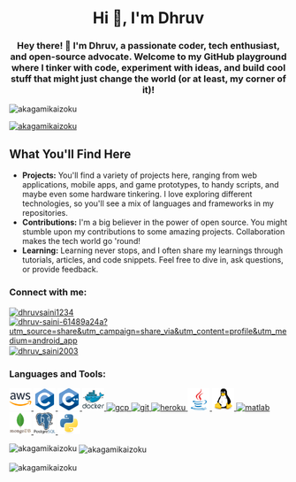 <h1 align="center">Hi 👋, I'm Dhruv</h1>
<h3 align="center">Hey there! 👋 I'm Dhruv, a passionate coder, tech enthusiast, and open-source advocate. Welcome to my GitHub playground where I tinker with code, experiment with ideas, and build cool stuff that might just change the world (or at least, my corner of it)!</h3>

<p align="left"> <img src="https://komarev.com/ghpvc/?username=akagamikaizoku&label=Profile%20views&color=0e75b6&style=flat" alt="akagamikaizoku" /> </p>

<p align="left"> <a href="https://github.com/ryo-ma/github-profile-trophy"><img src="https://github-profile-trophy.vercel.app/?username=akagamikaizoku" alt="akagamikaizoku" /></a> </p>

## What You'll Find Here
- **Projects:** You'll find a variety of projects here, ranging from web applications, mobile apps, and game prototypes, to handy scripts, and maybe even some hardware tinkering. I love exploring different technologies, so you'll see a mix of languages and frameworks in my repositories.
- **Contributions:** I'm a big believer in the power of open source. You might stumble upon my contributions to some amazing projects. Collaboration makes the tech world go 'round!
- **Learning:** Learning never stops, and I often share my learnings through tutorials, articles, and code snippets. Feel free to dive in, ask questions, or provide feedback.

<h3 align="left">Connect with me:</h3>
<p align="left">
<a href="https://twitter.com/dhruvsaini1234" target="blank"><img align="center" src="https://raw.githubusercontent.com/rahuldkjain/github-profile-readme-generator/master/src/images/icons/Social/twitter.svg" alt="dhruvsaini1234" height="30" width="40" /></a>
<a href="https://linkedin.com/in/dhruv-saini-61489a24a?utm_source=share&utm_campaign=share_via&utm_content=profile&utm_medium=android_app" target="blank"><img align="center" src="https://raw.githubusercontent.com/rahuldkjain/github-profile-readme-generator/master/src/images/icons/Social/linked-in-alt.svg" alt="dhruv-saini-61489a24a?utm_source=share&utm_campaign=share_via&utm_content=profile&utm_medium=android_app" height="30" width="40" /></a>
<a href="https://instagram.com/dhruv_saini2003" target="blank"><img align="center" src="https://raw.githubusercontent.com/rahuldkjain/github-profile-readme-generator/master/src/images/icons/Social/instagram.svg" alt="dhruv_saini2003" height="30" width="40" /></a>
</p>
</p>

<h3 align="left">Languages and Tools:</h3>
<p align="left"> <a href="https://aws.amazon.com" target="_blank" rel="noreferrer"> <img src="https://raw.githubusercontent.com/devicons/devicon/master/icons/amazonwebservices/amazonwebservices-original-wordmark.svg" alt="aws" width="40" height="40"/> </a> <a href="https://www.cprogramming.com/" target="_blank" rel="noreferrer"> <img src="https://raw.githubusercontent.com/devicons/devicon/master/icons/c/c-original.svg" alt="c" width="40" height="40"/> </a> <a href="https://www.w3schools.com/cpp/" target="_blank" rel="noreferrer"> <img src="https://raw.githubusercontent.com/devicons/devicon/master/icons/cplusplus/cplusplus-original.svg" alt="cplusplus" width="40" height="40"/> </a> <a href="https://www.docker.com/" target="_blank" rel="noreferrer"> <img src="https://raw.githubusercontent.com/devicons/devicon/master/icons/docker/docker-original-wordmark.svg" alt="docker" width="40" height="40"/> </a> <a href="https://cloud.google.com" target="_blank" rel="noreferrer"> <img src="https://www.vectorlogo.zone/logos/google_cloud/google_cloud-icon.svg" alt="gcp" width="40" height="40"/> </a> <a href="https://git-scm.com/" target="_blank" rel="noreferrer"> <img src="https://www.vectorlogo.zone/logos/git-scm/git-scm-icon.svg" alt="git" width="40" height="40"/> </a> <a href="https://heroku.com" target="_blank" rel="noreferrer"> <img src="https://www.vectorlogo.zone/logos/heroku/heroku-icon.svg" alt="heroku" width="40" height="40"/> </a> <a href="https://www.java.com" target="_blank" rel="noreferrer"> <img src="https://raw.githubusercontent.com/devicons/devicon/master/icons/java/java-original.svg" alt="java" width="40" height="40"/> </a> <a href="https://www.linux.org/" target="_blank" rel="noreferrer"> <img src="https://raw.githubusercontent.com/devicons/devicon/master/icons/linux/linux-original.svg" alt="linux" width="40" height="40"/> </a> <a href="https://www.mathworks.com/" target="_blank" rel="noreferrer"> <img src="https://upload.wikimedia.org/wikipedia/commons/2/21/Matlab_Logo.png" alt="matlab" width="40" height="40"/> </a> <a href="https://www.mongodb.com/" target="_blank" rel="noreferrer"> <img src="https://raw.githubusercontent.com/devicons/devicon/master/icons/mongodb/mongodb-original-wordmark.svg" alt="mongodb" width="40" height="40"/> </a> <a href="https://www.postgresql.org" target="_blank" rel="noreferrer"> <img src="https://raw.githubusercontent.com/devicons/devicon/master/icons/postgresql/postgresql-original-wordmark.svg" alt="postgresql" width="40" height="40"/> </a> <a href="https://www.python.org" target="_blank" rel="noreferrer"> <img src="https://raw.githubusercontent.com/devicons/devicon/master/icons/python/python-original.svg" alt="python" width="40" height="40"/> </a> </p>

<p><img align="left" src="https://github-readme-stats.vercel.app/api/top-langs?username=akagamikaizoku&show_icons=true&locale=en&layout=compact" alt="akagamikaizoku" /></p>

<p>&nbsp;<img align="center" src="https://github-readme-stats.vercel.app/api?username=akagamikaizoku&show_icons=true&locale=en" alt="akagamikaizoku" /></p>

<p><img align="center" src="https://github-readme-streak-stats.herokuapp.com/?user=akagamikaizoku&" alt="akagamikaizoku" /></p>
